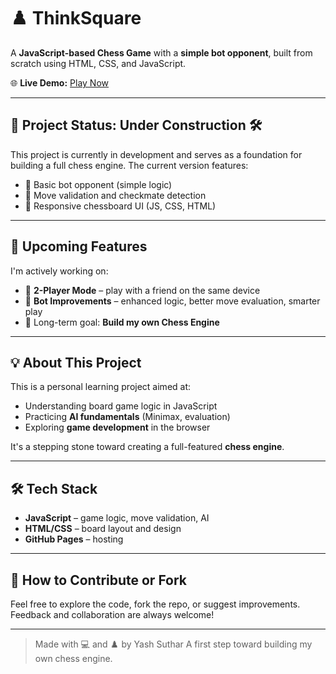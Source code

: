 # ♟️ ThinkSquare

A **JavaScript-based Chess Game** with a **simple bot opponent**, built from scratch using HTML, CSS, and JavaScript.

🌐 **Live Demo:** [Play Now](https://yash20061.github.io/ThinkSquare/)

---

## 🚧 Project Status: Under Construction 🛠️

This project is currently in development and serves as a foundation for building a full chess engine. The current version features:

- 🧠 Basic bot opponent (simple logic)
- 🎯 Move validation and checkmate detection
- 📱 Responsive chessboard UI (JS, CSS, HTML)

---

## 🚀 Upcoming Features

I'm actively working on:

- 🔁 **2-Player Mode** – play with a friend on the same device
- 🤖 **Bot Improvements** – enhanced logic, better move evaluation, smarter play
- 🧠 Long-term goal: **Build my own Chess Engine**

---

## 💡 About This Project

This is a personal learning project aimed at:

- Understanding board game logic in JavaScript
- Practicing **AI fundamentals** (Minimax, evaluation)
- Exploring **game development** in the browser

It's a stepping stone toward creating a full-featured **chess engine**.

---

## 🛠️ Tech Stack

- **JavaScript** – game logic, move validation, AI
- **HTML/CSS** – board layout and design
- **GitHub Pages** – hosting

---

## 🧩 How to Contribute or Fork

Feel free to explore the code, fork the repo, or suggest improvements. Feedback and collaboration are always welcome!

---

> Made with 💻 and ♟️ by Yash Suthar 
> A first step toward building my own chess engine.
